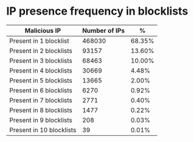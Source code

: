 # IP presence frequency in blocklists
| Malicious IP | Number of IPs | % |
|----|----|----|
| Present in 1 blocklist | 468030 | 68.35% |
| Present in 2 blocklists | 93157 | 13.60% |
| Present in 3 blocklists | 68463 | 10.00% |
| Present in 4 blocklists | 30669 | 4.48% |
| Present in 5 blocklists | 13665 | 2.00% |
| Present in 6 blocklists | 6270 | 0.92% |
| Present in 7 blocklists | 2771 | 0.40% |
| Present in 8 blocklists | 1477 | 0.22% |
| Present in 9 blocklists | 208 | 0.03% |
| Present in 10 blocklists | 39 | 0.01% |
